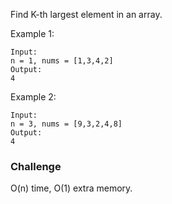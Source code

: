 Find K-th largest element in an array.

Example 1:
```
Input:
n = 1, nums = [1,3,4,2]
Output:
4
```
Example 2:
```
Input:
n = 3, nums = [9,3,2,4,8]
Output:
4
```
### Challenge
O(n) time, O(1) extra memory.